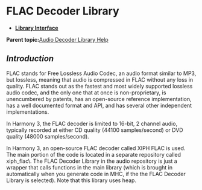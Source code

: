 # FLAC Decoder Library

-   **[Library Interface](GUID-A358CF75-0F77-44EC-95C9-91C543882BA8.md)**  


**Parent topic:**[Audio Decoder Library Help](GUID-0C0A7F83-5C07-43CF-B754-3FBAA64FB5E9.md)

## *Introduction*

FLAC stands for Free Lossless Audio Codec, an audio format similar to MP3, but lossless, meaning that audio is compressed in FLAC without any loss in quality. FLAC stands out as the fastest and most widely supported lossless audio codec, and the only one that at once is non-proprietary, is unencumbered by patents, has an open-source reference implementation, has a well documented format and API, and has several other independent implementations.

In Harmony 3, the FLAC decoder is limited to 16-bit, 2 channel audio, typically recorded at either CD quality \(44100 samples/second\) or DVD quality \(48000 samples/second\).

In Harmony 3, an open-source FLAC decoder called XIPH FLAC is used. The main portion of the code is located in a separate repository called xiph\_flac\\. The FLAC Decoder Library in the audio repository is just a wrapper that calls functions in the main library \(which is brought in automatically when you generate code in MHC, if the the FLAC Decoder Library is selected\). Note that this library uses heap.

